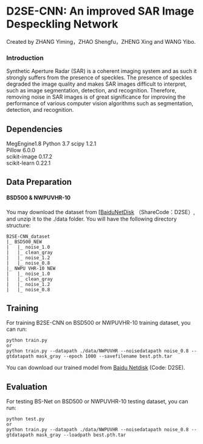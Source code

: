 # D2SE-CNN: An improved SAR Image Despeckling Network

Created by ZHANG Yiming，ZHAO Shengfu，ZHENG Xing and WANG Yibo.

### Introduction

Synthetic Aperture Radar (SAR) is a coherent imaging system and as such it strongly suffers from the presence of speckles. 
The presence of speckles degraded the image quality and makes SAR images difficult to interpret, such as image segmentation, detection, and recognition.
Therefore, removing noise in SAR images is of great significance for improving the performance of various computer vision algorithms such as segmentation, detection, and recognition.


## Dependencies
MegEngine1.8
Python 3.7
scipy 1.2.1  
Pillow 6.0.0  
scikit-image 0.17.2  
scikit-learn 0.22.1

## Data Preparation

#### BSD500 & NWPUVHR-10

You may download the dataset from [[BaiduNetDisk](https://pan.baidu.com/s/1fhM6EWaT6MZ5wc0kkupYCw?pwd=D2SE) （ShareCode：D2SE）, and unzip it to the ./data folder. You will have the following directory structure:
```
B2SE-CNN_dataset
|_ BSD500_NEW
|   |_ noise_1.0
|   |_ clean_gray
|   |_ noise_1.2
|   |_ noise_0.8
|_ NWPU VHR-10 NEW
|   |_ noise_1.0
|   |_ clean_gray
|   |_ noise_1.2
|   |_ noise_0.8
```

## Training

For training B2SE-CNN on BSD500 or NWPUVHR-10 training dataset, you can run:

```
python train.py
or
python train.py --datapath ./data/NWPUVHR --noisedatapath noise_0.8 --gtdatapath mask_gray --epoch 1000 --savefilename best.pth.tar
```

You can download our trained model from [Baidu Netdisk](https://pan.baidu.com/s/1UuH194wLiVPf_TC291HrnA?pwd=D2SE) (Code: D2SE).

## Evaluation

For testing BS-Net on BSD500 or NWPUVHR-10 testing dataset, you can run:
```
python test.py
or
python train.py --datapath ./data/NWPUVHR --noisedatapath noise_0.8 --gtdatapath mask_gray --loadpath best.pth.tar
```